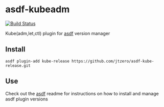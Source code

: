 # asdf-kubeadm

[![Build Status](https://travis-ci.org/jtzero/asdf-kube-release.svg?branch=master)](https://travis-ci.org/jtzero/asdf-kube-release)

Kube(adm,let,ctl) plugin for [asdf](https://github.com/asdf-vm/asdf) version manager

## Install

```
asdf plugin-add kube-release https://github.com/jtzero/asdf-kube-release.git
```

## Use

Check out the [asdf](https://github.com/asdf-vm/asdf) readme for instructions on how to install and manage asdf plugin versions
